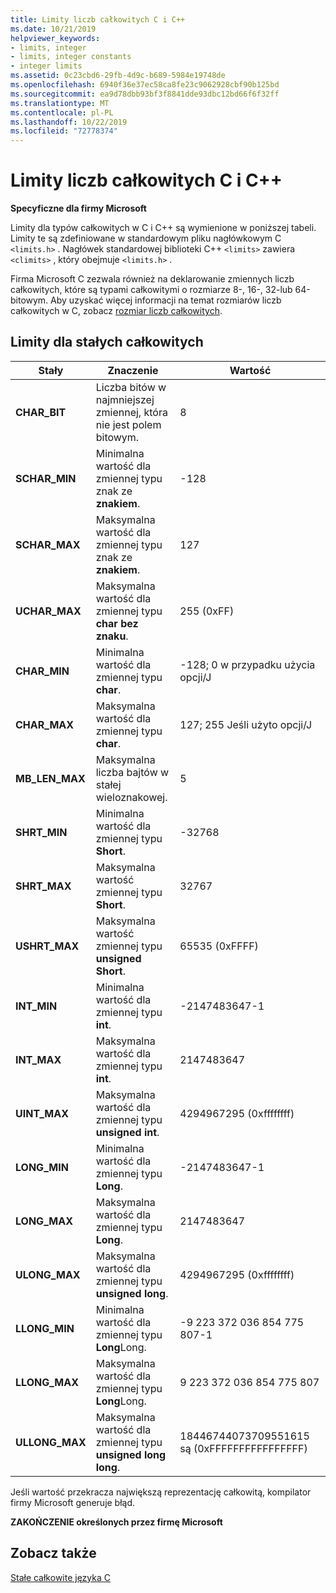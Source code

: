 ```yaml
---
title: Limity liczb całkowitych C i C++
ms.date: 10/21/2019
helpviewer_keywords:
- limits, integer
- limits, integer constants
- integer limits
ms.assetid: 0c23cbd6-29fb-4d9c-b689-5984e19748de
ms.openlocfilehash: 6940f36e37ec58ca8fe23c9062928cbf90b125bd
ms.sourcegitcommit: ea9d78dbb93bf3f8841dde93dbc12bd66f6f32ff
ms.translationtype: MT
ms.contentlocale: pl-PL
ms.lasthandoff: 10/22/2019
ms.locfileid: "72778374"
---
```

# <a name="c-and-c-integer-limits"></a>Limity liczb całkowitych C i C++

**Specyficzne dla firmy Microsoft**

Limity dla typów całkowitych w C i C++ są wymienione w poniższej tabeli. Limity te są zdefiniowane w standardowym pliku nagłówkowym C `<limits.h>` . Nagłówek standardowej biblioteki C++ `<limits>` zawiera `<climits>` , który obejmuje `<limits.h>` .

Firma Microsoft C zezwala również na deklarowanie zmiennych liczb całkowitych, które są typami całkowitymi o rozmiarze 8-, 16-, 32-lub 64-bitowym. Aby uzyskać więcej informacji na temat rozmiarów liczb całkowitych w C, zobacz [rozmiar liczb całkowitych](../c-language/c-sized-integer-types.md).

## <a name="limits-on-integer-constants"></a>Limity dla stałych całkowitych

|**Stały**|Znaczenie|Wartość|
|------------------|-------------|-----------|
|**CHAR_BIT**|Liczba bitów w najmniejszej zmiennej, która nie jest polem bitowym.|8|
|**SCHAR_MIN**|Minimalna wartość dla zmiennej typu znak ze **znakiem**.|-128|
|**SCHAR_MAX**|Maksymalna wartość dla zmiennej typu znak ze **znakiem**.|127|
|**UCHAR_MAX**|Maksymalna wartość dla zmiennej typu **char bez znaku**.|255 (0xFF)|
|**CHAR_MIN**|Minimalna wartość dla zmiennej typu **char**.|-128; 0 w przypadku użycia opcji/J|
|**CHAR_MAX**|Maksymalna wartość dla zmiennej typu **char**.|127; 255 Jeśli użyto opcji/J|
|**MB_LEN_MAX**|Maksymalna liczba bajtów w stałej wieloznakowej.|5|
|**SHRT_MIN**|Minimalna wartość dla zmiennej typu **Short**.|-32768|
|**SHRT_MAX**|Maksymalna wartość zmiennej typu **Short**.|32767|
|**USHRT_MAX**|Maksymalna wartość zmiennej typu **unsigned Short**.|65535 (0xFFFF)|
|**INT_MIN**|Minimalna wartość dla zmiennej typu **int**.|-2147483647-1|
|**INT_MAX**|Maksymalna wartość dla zmiennej typu **int**.|2147483647|
|**UINT_MAX**|Maksymalna wartość dla zmiennej typu **unsigned int**.|4294967295 (0xffffffff)|
|**LONG_MIN**|Minimalna wartość dla zmiennej typu **Long**.|-2147483647-1|
|**LONG_MAX**|Maksymalna wartość dla zmiennej typu **Long**.|2147483647|
|**ULONG_MAX**|Maksymalna wartość dla zmiennej typu **unsigned long**.|4294967295 (0xffffffff)|
|**LLONG_MIN**|Minimalna wartość dla zmiennej typu **Long**Long.|-9 223 372 036 854 775 807-1|
|**LLONG_MAX**|Maksymalna wartość dla zmiennej typu **Long**Long.|9 223 372 036 854 775 807|
|**ULLONG_MAX**|Maksymalna wartość dla zmiennej typu **unsigned long long**.|18446744073709551615 są (0xFFFFFFFFFFFFFFFF)|

Jeśli wartość przekracza największą reprezentację całkowitą, kompilator firmy Microsoft generuje błąd.

**ZAKOŃCZENIE określonych przez firmę Microsoft**

## <a name="see-also"></a>Zobacz także

[Stałe całkowite języka C](../c-language/c-integer-constants.md)
